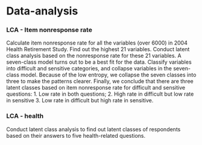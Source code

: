 # Data-analysis

### LCA - Item nonresponse rate
Calculate item nonresponse rate for all the variables (over 6000) in 2004 Health Retirement Study. Find out the highest 21 variables. Conduct latent class analysis based on the nonresponse rate for these 21 variables. A seven-class model turns out to be a best fit for the data. Classify variables into difficult and sensitive categories, and collapse variables in the seven-class model. Because of the low entropy, we collapse the seven classes into three to make the patterns clearer. Finally, we conclude that there are three latent classes based on item nonresponse rate for difficult and sensitive questions: 1. Low rate in both questions; 2. High rate in difficult but low rate in sensitive 3. Low rate in difficult but high rate in sensitive.

### LCA - health
Conduct latent class analysis to find out latent classes of respondents based on their answers to five health-related questions.
